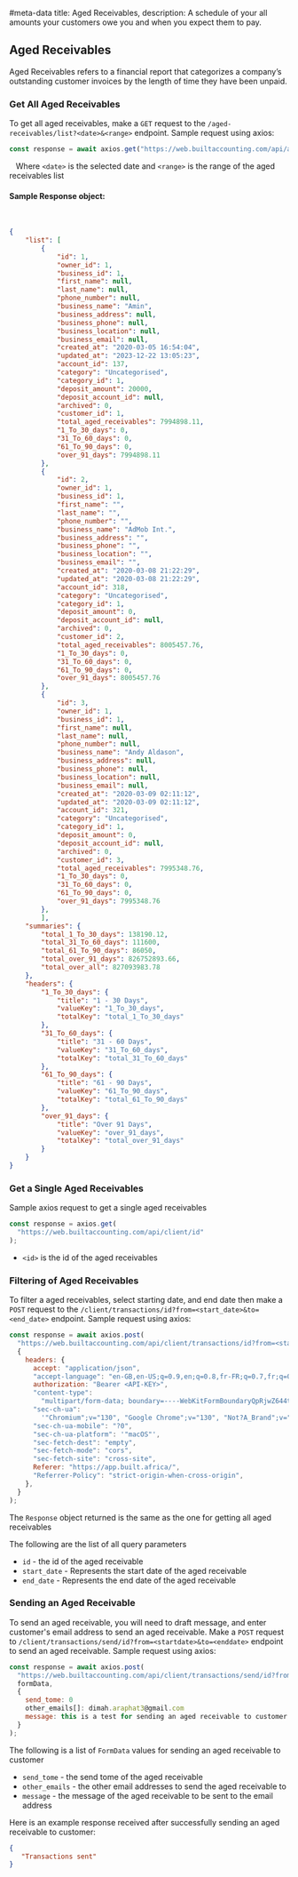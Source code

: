 #meta-data title: Aged Receivables, description: A schedule of your all amounts your customers owe you and when you expect them to pay.
## Aged Receivables

Aged Receivables refers to a financial report that categorizes a company’s outstanding customer invoices by the length of time they have been unpaid.

### Get All Aged Receivables

To get all aged receivables, make a `GET` request to the `/aged-receivables/list?<date>&<range>` endpoint. Sample request using axios:

```js
const response = await axios.get("https://web.builtaccounting.com/api/aged-receivables/list?<date>&<range>");
```
  
Where `<date>` is the selected date and `<range>` is the range of the aged receivables list

#### Sample Response object:
    
```json
{
    "list": [
        {
            "id": 1,
            "owner_id": 1,
            "business_id": 1,
            "first_name": null,
            "last_name": null,
            "phone_number": null,
            "business_name": "Amin",
            "business_address": null,
            "business_phone": null,
            "business_location": null,
            "business_email": null,
            "created_at": "2020-03-05 16:54:04",
            "updated_at": "2023-12-22 13:05:23",
            "account_id": 137,
            "category": "Uncategorised",
            "category_id": 1,
            "deposit_amount": 20000,
            "deposit_account_id": null,
            "archived": 0,
            "customer_id": 1,
            "total_aged_receivables": 7994898.11,
            "1_To_30_days": 0,
            "31_To_60_days": 0,
            "61_To_90_days": 0,
            "over_91_days": 7994898.11
        },
        {
            "id": 2,
            "owner_id": 1,
            "business_id": 1,
            "first_name": "",
            "last_name": "",
            "phone_number": "",
            "business_name": "AdMob Int.",
            "business_address": "",
            "business_phone": "",
            "business_location": "",
            "business_email": "",
            "created_at": "2020-03-08 21:22:29",
            "updated_at": "2020-03-08 21:22:29",
            "account_id": 318,
            "category": "Uncategorised",
            "category_id": 1,
            "deposit_amount": 0,
            "deposit_account_id": null,
            "archived": 0,
            "customer_id": 2,
            "total_aged_receivables": 8005457.76,
            "1_To_30_days": 0,
            "31_To_60_days": 0,
            "61_To_90_days": 0,
            "over_91_days": 8005457.76
        },
        {
            "id": 3,
            "owner_id": 1,
            "business_id": 1,
            "first_name": null,
            "last_name": null,
            "phone_number": null,
            "business_name": "Andy Aldason",
            "business_address": null,
            "business_phone": null,
            "business_location": null,
            "business_email": null,
            "created_at": "2020-03-09 02:11:12",
            "updated_at": "2020-03-09 02:11:12",
            "account_id": 321,
            "category": "Uncategorised",
            "category_id": 1,
            "deposit_amount": 0,
            "deposit_account_id": null,
            "archived": 0,
            "customer_id": 3,
            "total_aged_receivables": 7995348.76,
            "1_To_30_days": 0,
            "31_To_60_days": 0,
            "61_To_90_days": 0,
            "over_91_days": 7995348.76
        },
        ],
    "summaries": {
        "total_1_To_30_days": 138190.12,
        "total_31_To_60_days": 111600,
        "total_61_To_90_days": 86050,
        "total_over_91_days": 826752893.66,
        "total_over_all": 827093983.78
    },
    "headers": {
        "1_To_30_days": {
            "title": "1 - 30 Days",
            "valueKey": "1_To_30_days",
            "totalKey": "total_1_To_30_days"
        },
        "31_To_60_days": {
            "title": "31 - 60 Days",
            "valueKey": "31_To_60_days",
            "totalKey": "total_31_To_60_days"
        },
        "61_To_90_days": {
            "title": "61 - 90 Days",
            "valueKey": "61_To_90_days",
            "totalKey": "total_61_To_90_days"
        },
        "over_91_days": {
            "title": "Over 91 Days",
            "valueKey": "over_91_days",
            "totalKey": "total_over_91_days"
        }
    }
}
```

### Get a Single Aged Receivables

Sample axios request to get a single aged receivables

```js
const response = axios.get(
  "https://web.builtaccounting.com/api/client/id"
);
```

- `<id>` is the id of the aged receivables

### Filtering of Aged Receivables

To filter a aged receivables, select starting date, and end date then make a `POST` request to the `/client/transactions/id?from=<start_date>&to=<end_date>` endpoint. Sample request using axios:

```js
const response = await axios.post(
  "https://web.builtaccounting.com/api/client/transactions/id?from=<start_date>&to=<end_date>",
  {
    headers: {
      accept: "application/json",
      "accept-language": "en-GB,en-US;q=0.9,en;q=0.8,fr-FR;q=0.7,fr;q=0.6",
      authorization: "Bearer <API-KEY>",
      "content-type":
        "multipart/form-data; boundary=----WebKitFormBoundaryQpRjwZ644tDgqgnd",
      "sec-ch-ua":
        '"Chromium";v="130", "Google Chrome";v="130", "Not?A_Brand";v="99"',
      "sec-ch-ua-mobile": "?0",
      "sec-ch-ua-platform": '"macOS"',
      "sec-fetch-dest": "empty",
      "sec-fetch-mode": "cors",
      "sec-fetch-site": "cross-site",
      Referer: "https://app.built.africa/",
      "Referrer-Policy": "strict-origin-when-cross-origin",
    },
  }
);
```

The `Response` object returned is the same as the one for getting all aged receivables

The following are the list of all query parameters

- `id` - the id of the aged receivable
- `start_date` - Represents the start date of the aged receivable
- `end_date` - Represents the end date of the aged receivable

### Sending an Aged Receivable

To send an aged receivable, you will need to draft message, and enter customer's email address to send an aged receivable.
Make a `POST` request to `/client/transactions/send/id?from=<startdate>&to=<enddate>` endpoint to send an aged receivable. Sample request using axios:

```js
const response = await axios.post(
  "https://web.builtaccounting.com/api/client/transactions/send/id?from=<startdate>&to=<enddate>",
  formData,
  {
    send_tome: 0
    other_emails[]: dimah.araphat3@gmail.com
    message: this is a test for sending an aged receivable to customer email
  }
);
```

The following is a list of `FormData` values for sending an aged receivable to customer

- `send_tome` - the send tome of the aged receivable
- `other_emails` - the other email addresses to send the aged receivable to
- `message` - the message of the aged receivable to be sent to the email address

Here is an example response received after successfully sending an aged receivable to customer:

```json
{
   "Transactions sent"
}
```